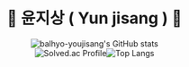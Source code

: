 <h1 style="text-align:center">🚀 윤지상 ( Yun jisang ) 🚀</h1>

<div style="display:flex; flex-direction:column; align-items:center;">
<img src="https://github-readme-stats.vercel.app/api?username=balhyo-younjisang&show_icons=true&theme=tokyonight" alt="balhyo-youjisang's GitHub stats">
<div style="display:flex">
<img src="http://mazassumnida.wtf/api/generate_badge?boj=younjisang" alt="Solved.ac Profile">
<img src="https://github-readme-stats.vercel.app/api/top-langs/?username=balhyo-younjisang&layout=compact&theme=dracula" alt="Top Langs">
</div>
</div>
